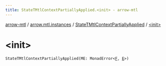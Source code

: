 ```yaml
---
title: StateTMtlContextPartiallyApplied.<init> - arrow-mtl
---
```


[arrow-mtl](../../index.html) / [arrow.mtl.instances](../index.html) / [StateTMtlContextPartiallyApplied](index.html) / [&lt;init&gt;](./-init-.html)

# &lt;init&gt;

`StateTMtlContextPartiallyApplied(ME: MonadError<`[`F`](index.html#F)`, `[`E`](index.html#E)`>)`